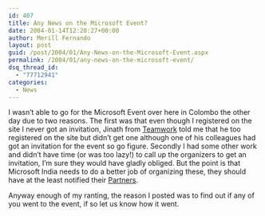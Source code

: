 ```yaml
---
id: 407
title: Any News on the Microsoft Event?
date: 2004-01-14T12:20:27+00:00
author: Merill Fernando
layout: post
guid: /post/2004/01/Any-News-on-the-Microsoft-Event.aspx
permalink: /2004/01/any-news-on-the-microsoft-event/
dsq_thread_id:
  - "77712941"
categories:
  - News
---
```

<body xmlns="http://www.w3.org/1999/xhtml">
    <div class="Section1">
        <p class="MsoNormal">
            I wasn&rsquo;t able to go for the Microsoft Event over here in Colombo the other day
            due to two reasons. The first was that even though I registered on the site I never
            got an invitation, Jinath from <a href="http://www.teamwork.se/">Teamwork</a> told
            me that he too registered on the site but didn&rsquo;t get one although one of his
            colleagues had got an invitation for the event so go figure. Secondly I had some other
            work and didn&rsquo;t have time (or was too lazy!) to call up the organizers to get
            an invitation, I&rsquo;m sure they would have gladly obliged. But the point is that
            Microsoft India needs to do a better job of organizing these, they should have at
            the least notified their <a href="http://www.microsoft.com/partner">Partners</a>.
        </p>
        <p class="MsoNormal">
            Anyway enough of my ranting, the reason I posted was to find out if any of you went
            to the event, if so let us know how it went.
        </p>
    </div>
</body>